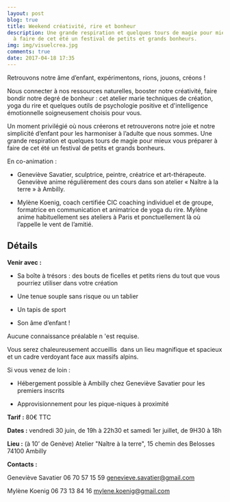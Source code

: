 ```yaml
---
layout: post
blog: true
title: Weekend créativité, rire et bonheur
description: Une grande respiration et quelques tours de magie pour mieux vous préparer
  à faire de cet été un festival de petits et grands bonheurs.
img: img/visuelcrea.jpg
comments: true
date: 2017-04-18 17:35
---
```



Retrouvons notre âme d’enfant, expérimentons, rions, jouons, créons !


Nous connecter à nos ressources naturelles, booster notre créativité, faire bondir notre degré de bonheur : cet atelier marie techniques de création, yoga du rire et quelques outils de psychologie positive et d'intelligence émotionnelle soigneusement choisis pour vous.


Un moment privilégié où nous créerons et retrouverons notre joie et notre simplicité d’enfant pour les harmoniser à l’adulte que nous sommes. Une grande respiration et quelques tours de magie pour mieux vous préparer à faire de cet été un festival de petits et grands bonheurs.


En co-animation :


* Geneviève Savatier, sculptrice, peintre, créatrice et art-thérapeute. Geneviève anime régulièrement des cours dans son atelier « Naître à la terre » à Ambilly.

* Mylène Koenig, coach certifiée CIC coaching individuel et de groupe, formatrice en communication et animatrice de yoga du rire. Mylène anime habituellement ses ateliers à Paris et ponctuellement là où l’appelle le vent de l’amitié.


## Détails


**Venir avec :**


* Sa boîte à trésors : des bouts de ficelles et petits riens du tout que vous pourriez utiliser dans votre création

* Une tenue souple sans risque ou un tablier

* Un tapis de sport

* Son âme d’enfant !


Aucune connaissance préalable n 'est requise.


Vous serez chaleureusement accueillis  dans un lieu magnifique et spacieux et un cadre verdoyant face aux massifs alpins.


Si vous venez de loin :


* Hébergement possible à Ambilly chez Geneviève Savatier pour les premiers inscrits

* Approvisionnement pour les pique-niques à proximité


**Tarif :** 80€ TTC


**Dates :** vendredi 30 juin, de 19h à 22h30 et samedi 1er juillet, de 9H30 à 18h


**Lieu :** (à 10’ de Genève) Atelier "Naître à la terre", 15 chemin des Belosses 74100 Ambilly


**Contacts :**


Geneviève Savatier 06 70 57 15 59 genevieve.savatier@gmail.com


Mylène Koenig 06 73 13 84 16 mylene.koenig@gmail.com